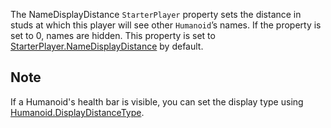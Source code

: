 The NameDisplayDistance `StarterPlayer` property sets the distance in studs at which this player will see other `Humanoid`’s names. If the property is set to 0, names are hidden. This property is set to [StarterPlayer.NameDisplayDistance](https://developer.roblox.com/api-reference/property/StarterPlayer/NameDisplayDistance) by default.

## Note

If a Humanoid's health bar is visible, you can set the display type using [Humanoid.DisplayDistanceType](https://developer.roblox.com/api-reference/property/Humanoid/DisplayDistanceType).